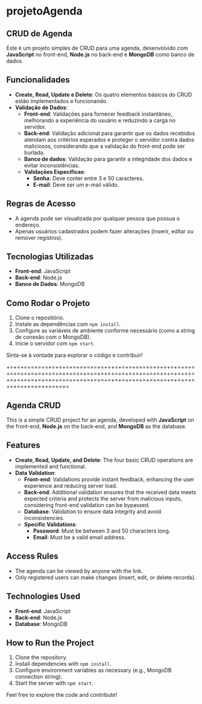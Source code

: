 # projetoAgenda
 
## CRUD de Agenda

Este é um projeto simples de CRUD para uma agenda, desenvolvido com **JavaScript** no front-end, **Node.js** no back-end e **MongoDB** como banco de dados.

## Funcionalidades

- **Create, Read, Update e Delete**: Os quatro elementos básicos do CRUD estão implementados e funcionando.
- **Validação de Dados**:
  - **Front-end**: Validações para fornecer feedback instantâneo, melhorando a experiência do usuário e reduzindo a carga no servidor.
  - **Back-end**: Validação adicional para garantir que os dados recebidos atendam aos critérios esperados e proteger o servidor contra dados maliciosos, considerando que a validação do front-end pode ser burlada.
  - **Banco de dados**: Validação para garantir a integridade dos dados e evitar inconsistências.
  - **Validações Específicas**:
    - **Senha**: Deve conter entre 3 e 50 caracteres.
    - **E-mail**: Deve ser um e-mail válido.

## Regras de Acesso

- A agenda pode ser visualizada por qualquer pessoa que possua o endereço.
- Apenas usuários cadastrados podem fazer alterações (inserir, editar ou remover registros).

## Tecnologias Utilizadas

- **Front-end**: JavaScript
- **Back-end**: Node.js
- **Banco de Dados**: MongoDB

## Como Rodar o Projeto

1. Clone o repositório.
2. Instale as dependências com `npm install`.
3. Configure as variáveis de ambiente conforme necessário (como a string de conexão com o MongoDB).
4. Inicie o servidor com `npm start`.

Sinta-se à vontade para explorar o código e contribuir!

+=+=+=+=+=+=+=+=+=+=+=+=+=+=+=+=+=+=+=+=+=+=+=+=+=+=+=+=+=+=+=+=+=+=+=+=+=+=+=+=+=+=+=+=+=+=+=+=+=+=+=+=+=+=+=+=+=+=+=+=+=+=+=+=+=+=+=+=+=+=+=+=+=+=+=+=+=+=+=+=+=+=+=+=+=+=+=+=+=+=

## Agenda CRUD

This is a simple CRUD project for an agenda, developed with **JavaScript** on the front-end, **Node.js** on the back-end, and **MongoDB** as the database.

## Features

- **Create, Read, Update, and Delete**: The four basic CRUD operations are implemented and functional.
- **Data Validation**:
  - **Front-end**: Validations provide instant feedback, enhancing the user experience and reducing server load.
  - **Back-end**: Additional validation ensures that the received data meets expected criteria and protects the server from malicious inputs, considering front-end validation can be bypassed.
  - **Database**: Validation to ensure data integrity and avoid inconsistencies.
  - **Specific Validations**:
    - **Password**: Must be between 3 and 50 characters long.
    - **Email**: Must be a valid email address.

## Access Rules

- The agenda can be viewed by anyone with the link.
- Only registered users can make changes (insert, edit, or delete records).

## Technologies Used

- **Front-end**: JavaScript
- **Back-end**: Node.js
- **Database**: MongoDB

## How to Run the Project

1. Clone the repository.
2. Install dependencies with `npm install`.
3. Configure environment variables as necessary (e.g., MongoDB connection string).
4. Start the server with `npm start`.

Feel free to explore the code and contribute!

